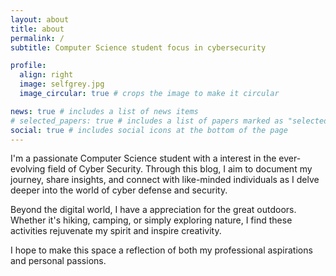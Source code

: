 ```yaml
---
layout: about
title: about
permalink: /
subtitle: Computer Science student focus in cybersecurity

profile:
  align: right
  image: selfgrey.jpg
  image_circular: true # crops the image to make it circular

news: true # includes a list of news items
# selected_papers: true # includes a list of papers marked as "selected={true}"
social: true # includes social icons at the bottom of the page
---
```


I'm a passionate Computer Science student with a interest in the ever-evolving field of Cyber Security. Through this blog, I aim to document my journey, share insights, and connect with like-minded individuals as I delve deeper into the world of cyber defense and security.

Beyond the digital world, I have a appreciation for the great outdoors. Whether it's hiking, camping, or simply exploring nature, I find these activities rejuvenate my spirit and inspire creativity.

I hope to make this space a reflection of both my professional aspirations and personal passions.
